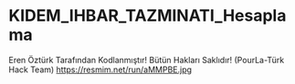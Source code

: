 # KIDEM_IHBAR_TAZMINATI_Hesaplama
Eren Öztürk Tarafından Kodlanmıştır! Bütün Hakları Saklıdır! (PourLa-Türk Hack Team)
https://resmim.net/run/aMMPBE.jpg
